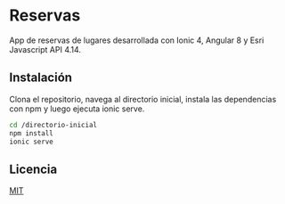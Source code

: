 # Reservas 

App de reservas de lugares desarrollada con Ionic 4, Angular 8 y Esri Javascript API 4.14.

## Instalación

Clona el repositorio, navega al directorio inicial, instala las dependencias con npm y luego ejecuta ionic serve.

```bash
cd /directorio-inicial
npm install
ionic serve
```

## Licencia
[MIT](https://choosealicense.com/licenses/mit/)